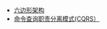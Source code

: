 
* [六边形架构](https://java-design-patterns.com/blog/build-maintainable-systems-with-hexagonal-architecture/)
* [命令查询职责分离模式(CQRS）](https://www.cnblogs.com/shijingxiang/articles/5465495.html)
